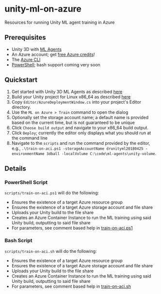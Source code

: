 # unity-ml-on-azure
Resources for running Unity ML agent training in Azure

## Prerequisites
- Unity 3D with [ML Agents](https://github.com/Unity-Technologies/ml-agents/blob/master/docs/Getting-Started-with-Balance-Ball.md)
- An Azure account; get [free Azure credits](https://azure.microsoft.com/Credits/Free)!
- The [Azure CLI](https://docs.microsoft.com/en-us/cli/azure/install-azure-cli?view=azure-cli-latest)
- [PowerShell](https://github.com/powershell/powershell#get-powershell); bash support coming very soon

## Quickstart
1. Get started with Unity 3D ML Agents as described [here](https://github.com/Unity-Technologies/ml-agents/blob/master/docs/Getting-Started-with-Balance-Ball.md)
1. Build your Unity project for Linux x86_64 as described [here](https://github.com/Unity-Technologies/ml-agents/blob/master/docs/Using-Docker.md)
1. Copy `Editor/AzureDeploymentWindow.cs` into your project's Editor directory.
1. Use the `ML on Azure > Train` command to open the dialog
1. Optionally set the storage account name; a default name is provided based on the current time, but is not guaranteed to be unique
1. Click `Choose build output` and navigate to your x86_64 build output.
1. Click `Deploy`; currently the editor only displays what you should run at the command line
1. Navigate to the `scripts` and run the command provided by the editor, e.g., `.\train-on-aci.ps1 -storageAccountName drunityml20180425 -environmentName 3dball -localVolume C:\code\ml-agents\unity-volume`.

## Details

### PowerShell Script
`scripts/train-on-aci.ps1` will do the following:
- Ensures the existence of a target Azure resource group
- Ensures the existence of a target Azure storage account and file share
- Uploads your Unity build to the file share
- Creates an Azure Container Instance to run the ML training using said Unity build, outputting to said file share
- For parameters, see comment based help in [train-on-aci.ps1](./scripts/train-on-aci.ps1)

### Bash Script
`scripts/train-on-aci.sh` will do the following:
- Ensures the existence of a target Azure resource group
- Ensures the existence of a target Azure storage account and file share
- Uploads your Unity build to the file share
- Creates an Azure Container Instance to run the ML training using said Unity build, outputting to said file share
- For parameters, see comment based help in [train-on-aci.sh](./scripts/train-on-aci.sh)